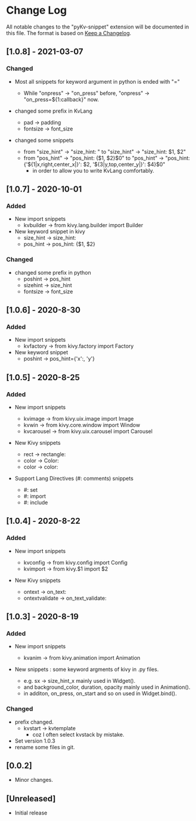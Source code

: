 # Change Log

All notable changes to the "pyKv-snippet" extension will be documented in this file.
The format is based on [Keep a Changelog](https://keepachangelog.com/en/1.0.0/).

## [1.0.8] - 2021-03-07

### Changed

- Most all snippets for keyword argument in python is ended with "="
  - While "onpress" -> "on_press" before, "onpress" -> "on_press=${1:callback}" now.

- changed some prefix in KvLang
  - pad -> padding
  - fontsize -> font_size
- changed some snippets
  - from "size_hint" -> "size_hint: " to "size_hint" -> "size_hint: $1, $2"
  - from "pos_hint" -> "pos_hint: {\$1, \$2}\$0" to "pos_hint" -> "pos_hint: {'\${1|x,right,center_x|}': \$2, '\${3|y,top,center_y|}': \$4}\$0"
    - in order to allow you to write KvLang comfortably.

## [1.0.7] - 2020-10-01
### Added

- New import snippets
  - kvbuilder -> from kivy.lang.builder import Builder
- New keyword snippet in kivy
  - size_hint -> size_hint: 
  - pos_hint -> pos_hint: {$1, $2}

### Changed

- changed some prefix in python
  - poshint -> pos_hint
  - sizehint -> size_hint
  - fontsize -> font_size

## [1.0.6] - 2020-8-30
### Added
- New import snippets
  - kvfactory -> from kivy.factory import Factory
- New keyword snippet
  - poshint -> pos_hint={'x':, 'y'}

## [1.0.5] - 2020-8-25
### Added
- New import snippets
  - kvimage -> from kivy.uix.image import Image
  - kvwin -> from kivy.core.window import Window
  - kvcarousel -> from kivy.uix.carousel import Carousel

- New Kivy snippets
  - rect -> rectangle: 
  - color -> Color: 
  - color -> color: 

- Support Lang Directives (#: comments) snippets
  - #: set
  - #: import
  - #: include

## [1.0.4] - 2020-8-22
### Added
- New import snippets
  - kvconfig -> from kivy.config import Config
  - kvimport -> from kivy.$1 import $2

- New Kivy snippets
  - ontext -> on_text: 
  - ontextvalidate -> on_text_validate: 

## [1.0.3] - 2020-8-19
### Added
- New import snippets
  - kvanim -> from kivy.animation import Animation

- New snippets : some keyword argments of kivy in .py files.
  - e.g. sx -> size_hint_x mainly used in Widget().
  - and background_color, duration, opacity mainly used in Animation().
  - in additon, on_press, on_start and so on used in Widget.bind().


### Changed
- prefix changed.
  - kvstart -> kvtemplate
    - coz I often select kvstack by mistake.
- Set version 1.0.3
- rename some files in git.

## [0.0.2]

- Minor changes.

## [Unreleased]

- Initial release